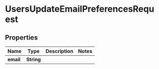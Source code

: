 

# UsersUpdateEmailPreferencesRequest


## Properties

| Name | Type | Description | Notes |
|------------ | ------------- | ------------- | -------------|
|**email** | **String** |  |  |



